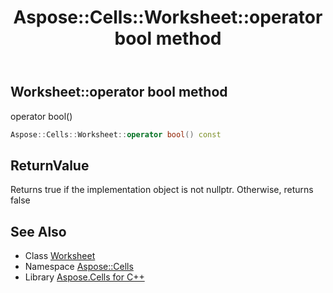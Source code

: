 ﻿---
title: Aspose::Cells::Worksheet::operator bool method
linktitle: operator bool
second_title: Aspose.Cells for C++ API Reference
description: 'Aspose::Cells::Worksheet::operator bool method. operator bool() in C++.'
type: docs
weight: 400
url: /cpp/aspose.cells/worksheet/operator_bool/
---
## Worksheet::operator bool method


operator bool()

```cpp
Aspose::Cells::Worksheet::operator bool() const
```


## ReturnValue

Returns true if the implementation object is not nullptr. Otherwise, returns false

## See Also

* Class [Worksheet](../)
* Namespace [Aspose::Cells](../../)
* Library [Aspose.Cells for C++](../../../)
